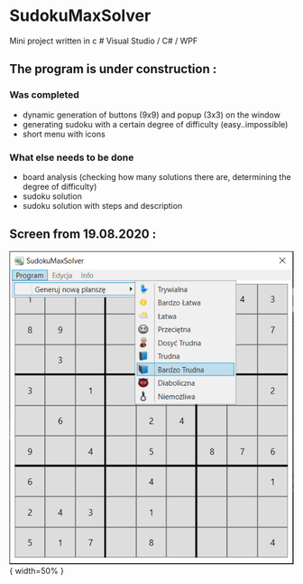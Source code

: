# SudokuMaxSolver
Mini project written in c # Visual Studio / C# / WPF

## The program is under construction :
### Was completed
* dynamic generation of buttons (9x9) and popup (3x3) on the window
* generating sudoku with a certain degree of difficulty (easy..impossible)
* short menu with icons
### What else needs to be done
* board analysis (checking how many solutions there are, determining the degree of difficulty)
* sudoku solution
* sudoku solution with steps and description

## Screen from 19.08.2020 :
![SudokuMaxSolver (Sudoku Solver) - Maksymilian Hebda](./projectScreenImage/SudokuMaxSolver1.png){ width=50% }